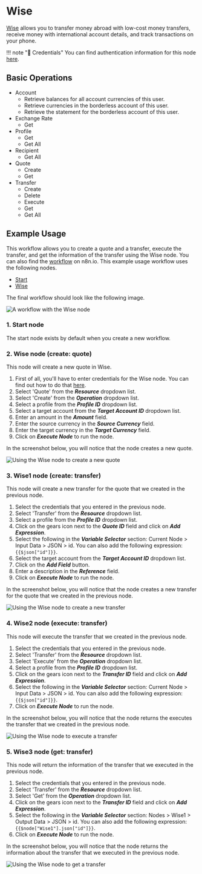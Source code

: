 # Wise

[Wise](https://wise.com) allows you to transfer money abroad with low-cost money transfers, receive money with international account details, and track transactions on your phone.

!!! note "🔑 Credentials"
    You can find authentication information for this node [here](/integrations/credentials/wise/).


## Basic Operations

* Account
    * Retrieve balances for all account currencies of this user.
    * Retrieve currencies in the borderless account of this user.
    * Retrieve the statement for the borderless account of this user.
* Exchange Rate
    * Get
* Profile
    * Get
    * Get All
* Recipient
    * Get All
* Quote
    * Create
    * Get
* Transfer
    * Create
    * Delete
    * Execute
    * Get
    * Get All

## Example Usage

This workflow allows you to create a quote and a transfer, execute the transfer, and get the information of the transfer using the Wise node. You can also find the [workflow](https://n8n.io/workflows/992) on n8n.io. This example usage workflow uses the following nodes.
- [Start](/integrations/core-nodes/n8n-nodes-base.start/)
- [Wise]()

The final workflow should look like the following image.

![A workflow with the Wise node](/_images/integrations/nodes/wise/workflow.png)

### 1. Start node

The start node exists by default when you create a new workflow.

### 2. Wise node (create: quote)

This node will create a new quote in Wise.

1. First of all, you'll have to enter credentials for the Wise node. You can find out how to do that [here](/integrations/credentials/wise/).
2. Select 'Quote' from the ***Resource*** dropdown list.
3. Select 'Create' from the ***Operation*** dropdown list.
4. Select a profile from the ***Profile ID*** dropdown list.
5. Select a target account from the ***Target Account ID*** dropdown list.
6. Enter an amount in the ***Amount*** field.
7. Enter the source currency in the ***Source Currency*** field.
8. Enter the target currency in the ***Target Currency*** field.
9. Click on ***Execute Node*** to run the node.

In the screenshot below, you will notice that the node creates a new quote.

![Using the Wise node to create a new quote](/_images/integrations/nodes/wise/wise_node.png)

### 3. Wise1 node (create: transfer)

This node will create a new transfer for the quote that we created in the previous node.

1. Select the credentials that you entered in the previous node.
2. Select 'Transfer' from the ***Resource*** dropdown list.
3. Select a profile from the ***Profile ID*** dropdown list.
4. Click on the gears icon next to the ***Quote ID*** field and click on ***Add Expression***.
5. Select the following in the ***Variable Selector*** section: Current Node > Input Data > JSON > id. You can also add the following expression: `{{$json["id"]}}`.
6. Select the target account from the ***Target Account ID*** dropdown list.
7. Click on the ***Add Field*** button.
8. Enter a description in the ***Reference*** field.
9. Click on ***Execute Node*** to run the node.

In the screenshot below, you will notice that the node creates a new transfer for the quote that we created in the previous node.

![Using the Wise node to create a new transfer](/_images/integrations/nodes/wise/wise1_node.png)

### 4. Wise2 node (execute: transfer)

This node will execute the transfer that we created in the previous node.

1. Select the credentials that you entered in the previous node.
2. Select 'Transfer' from the ***Resource*** dropdown list.
3. Select 'Execute' from the ***Operation*** dropdown list.
4. Select a profile from the ***Profile ID*** dropdown list.
5. Click on the gears icon next to the ***Transfer ID*** field and click on ***Add Expression***.
6. Select the following in the ***Variable Selector*** section: Current Node > Input Data > JSON > id. You can also add the following expression: `{{$json["id"]}}`.
7. Click on ***Execute Node*** to run the node.

In the screenshot below, you will notice that the node returns the executes the transfer that we created in the previous node.

![Using the Wise node to execute a transfer](/_images/integrations/nodes/wise/wise2_node.png)

### 5. Wise3 node (get: transfer)

This node will return the information of the transfer that we executed in the previous node.

1. Select the credentials that you entered in the previous node.
2. Select 'Transfer' from the ***Resource*** dropdown list.
3. Select 'Get' from the ***Operation*** dropdown list.
4. Click on the gears icon next to the ***Transfer ID*** field and click on ***Add Expression***.
5. Select the following in the ***Variable Selector*** section: Nodes > Wise1 > Output Data > JSON > id. You can also add the following expression: `{{$node["Wise1"].json["id"]}}`.
6. Click on ***Execute Node*** to run the node.

In the screenshot below, you will notice that the node returns the information about the transfer that we executed in the previous node.

![Using the Wise node to get a transfer](/_images/integrations/nodes/wise/wise3_node.png)
